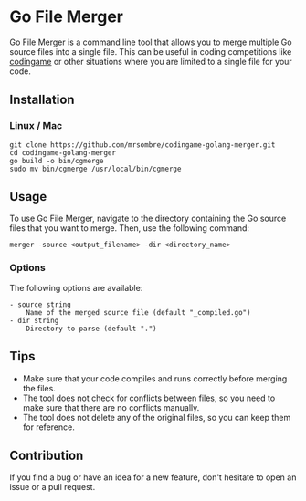 # Go File Merger

Go File Merger is a command line tool that allows you to merge multiple Go source files into a single file. This can be useful in coding competitions like [codingame](https://www.codingame.com) or other situations where you are limited to a single file for your code.

## Installation

### Linux / Mac

```shell
git clone https://github.com/mrsombre/codingame-golang-merger.git
cd codingame-golang-merger
go build -o bin/cgmerge
sudo mv bin/cgmerge /usr/local/bin/cgmerge
```

## Usage

To use Go File Merger, navigate to the directory containing the Go source files that you want to merge. Then, use the following command:

```shell
merger -source <output_filename> -dir <directory_name>
```

### Options

The following options are available:

```
- source string
    Name of the merged source file (default "_compiled.go")
- dir string
    Directory to parse (default ".")
```

## Tips

- Make sure that your code compiles and runs correctly before merging the files.
- The tool does not check for conflicts between files, so you need to make sure that there are no conflicts manually.
- The tool does not delete any of the original files, so you can keep them for reference.

## Contribution

If you find a bug or have an idea for a new feature, don't hesitate to open an issue or a pull request.
